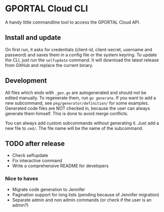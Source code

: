 # GPORTAL Cloud CLI

A handy little commandline tool to access the GPORTAL Cloud API.


## Install and update

On first run, it asks for credentials (client-id, client-secret, username and
password) and saves them in a config file or the system keyring. To update
the CLI, just run the ```selfupdate``` command. It will download the latest release
from GitHub and replace the current binary.


## Development

All files which ends with ```_gen.go``` are autogenerated and should not be
edited manually. To regenerate them, run ```go generate```. If you want to
add a new subcommand, see ```pkg/generator/definition/``` for some examples.
Generated code files are NOT checked in, because the user can always generate
them himself. This is done to avoid merge conflicts.


You can always add custom subcommands without generating it. Just add a new
file to ```cmd/```. The file name will be the name of the subcommand.


## TODO after release
* Check selfupdate
* Fix interactive command
* Write a comprehensive README for developers

### Nice to haves

* Migrate code generation to Jennifer
* Pagination support for long lists (pending because of Jennifer migration)
* Separate admin and non admin commands (or check if the user is an admin?)
